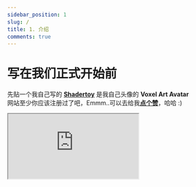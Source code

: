```yaml
---
sidebar_position: 1
slug: /
title: 1. 介绍
comments: true
---
```


# 写在我们正式开始前

先贴一个我自己写的 [**Shadertoy**](https://www.shadertoy.com/view/XX3cDr) 是我自己头像的 **Voxel Art Avatar**      
网站至少你应该注册过了吧，Emmm..可以去给我[**点个赞**](https://www.shadertoy.com/view/XX3cDr)，哈哈 :)
<div style={{ width: '100%', height: 0, paddingBottom: '56.25%', position: 'relative' }}>
  <iframe 
    src="https://www.shadertoy.com/embed/XX3cDr?gui=true&t=10&paused=false&muted=false" 
    style={{ position: 'absolute', top: 0, left: 0, width: '100%', height: '100%', border: '1px solid #ccc' }}
    frameBorder="1" 
    allowFullScreen
    title="Shadertoy Frame"
  />
</div>

##### 注：本教程翻译自 [**Nathan Vaughn**](https://inspirnathan.com/about) 博客上的 [**Shadertoy 英文教程**](https://inspirnathan.com/posts/47-shadertoy-tutorial-part-1)，有兴趣的可以去观摩学习英文原版。
 
你好！我的朋友，我最近对着色器以及它们的神奇之处着迷。今天，我将讨论如何使用一个名为 [Shadertoy](https://www.shadertoy.com/) 的出色在线工具创建像素着色器，该工具由两位非常有才华的人 [Inigo Quilez](https://www.iquilezles.org/) 和 [Pol Jeremias](http://www.poljeremias.com/) 创建。

## 什么是着色器（Shader）？
[着色器(Shader)](https://en.wikipedia.org/wiki/Shader)是功能强大的程序，最初用于对 3D 场景中的对象进行着色。如今，着色器有多种用途。着色器程序通常在计算机的图形处理单元 （GPU） 上运行，它们可以在其中并行运行。
:::tip tip

了解着色器在 GPU 上并行运行非常重要。你写的程序将同时为 Shadertoy 中的每个像素独立运行。

:::
[高级着色语言 （HLSL）](https://en.wikipedia.org/wiki/High-Level_Shading_Language) 和 [OpenGL 着色语言 （GLSL）](https://en.wikipedia.org/wiki/OpenGL_Shading_Language) 等着色器语言是用于对 GPU 渲染管道进行编程的最常用语言。这些语言的语法类似于 [C 编程语言](https://en.wikipedia.org/wiki/C_(programming_language))。

当你玩 Minecraft 等游戏时，着色器用于使世界看起来是 3D，因为你从 2D 屏幕（即计算机显示器或手机屏幕）查看世界。着色器还可以通过调整光线与对象的交互方式或对象在屏幕上的渲染方式来彻底改变游戏的外观。此 [YouTube 视频](https://www.youtube.com/watch?v=1BnNAu_L4FA)展示了 10 个着色器，它们可以使 Minecraft 看起来完全不同并展示着色器的美感。


通常我们会看到着色器有两种形式：顶点着色器（vertex shaders）和片段着色器（fragment shaders）。顶点着色器用于创建各种对象的 3D 网格的顶点，例如球体、立方体、大象、3D 游戏的主角等。来自顶点着色器的信息将传递给几何着色器（geometry shaders），然后几何着色器可以在片段着色器之前操作这些顶点或执行额外操作。你通常不会听到太多关于几何着色器的讨论。管道的最后一部分是片段着色器。片段着色器计算像素的最终颜色，并确定是否应向用户显示像素。


<p align="center">![-](./img/img-1.png)</p>
<p align="center">[Learn OpenGL](https://learnopengl.com/Getting-started/Hello-Triangle) 提供的管线渲染阶段</p>


例如，假设我们有一个顶点着色器，它以三角形的形式在屏幕上绘制三个点/顶点。一旦这些顶点传递到片段着色器，就可以自动填充每个顶点之间的像素颜色。GPU 非常了解如何**插值**。假设为顶点着色器中的每个顶点分配了颜色，则 GPU 可以在每个顶点之间插入颜色以填充三角形。

<p align="center">![-](./img/img-2.png)</p>

在 `Unity` 或 `Unreal` 等游戏引擎中，顶点着色器和片段着色器大量用于 3D 游戏。Unity 在着色器之上提供了一个称为 ShaderLab 的抽象，这是一种位于 HLSL 之上的语言，可帮助你更轻松地为游戏编写着色器。此外，Unity 还提供了一个名为 **Shader Graph** 的可视化工具，让你无需编写代码即可构建着色器。如果你在 Google 上搜索“Unity 着色器”，你会发现数百个执行许多不同功能的着色器。你可以创建着色器，使对象发光，使角色变得半透明，甚至创建将着色器应用于游戏整个视图的“图像效果”。可以使用着色器的方式有无数种。


你可能经常听到片段着色器被称为**像素着色器（pixel shaders）**。大多情况下术语“**片段着色器（fragment shader）**”更准确。而在某些应用程序（如 Shadertoy）中，需要将每个像素绘制到屏幕上，因此在该上下文中称它们为像素着色器貌似更有道理。


着色器还负责渲染游戏中的着色和光照，但它们的用途远不止于此。着色器程序可以在 GPU 上运行，那么为什么不利用它提供的并行化呢？你可以创建一个**计算着色器（compute shader）**，在 GPU 而不是 CPU 中运行大量计算。事实上，`Tensorflow.js` 利用 GPU 在浏览器中更快地训练机器学习模型。


## 什么是 Shadertoy？

在接下来的系列文章中，我将讨论 Shadertoy。Shadertoy 是一个帮助用户创建像素着色器并与他人共享的网站，类似于带有 HTML、CSS 和 JavaScript 的 **Codepen**。
:::tip tip

在学习本教程时，请确保你使用的是支持 WebGL 2.0 的现代浏览器，例如 Google Chrome。

:::

Shadertoy 利用 `WebGL API` 使用 GPU 在浏览器中渲染图形。WebGL 允许你在 GLSL 中编写着色器并支持硬件加速。也就是说，你可以利用 GPU 并行处理屏幕上的像素，以加快渲染速度。还记得在使用 `HTML Canvas API` 时必须使用 ctx.getContext（'2d'） 吗？Shadertoy 使用具有 webgl 上下文的画布而不是 2d，因此可以使用 WebGL 以更高的性能将像素绘制到屏幕上。
:::warning warning

尽管 Shadertoy 使用 GPU 来帮助提高渲染性能，但在打开执行大量计算的某人的 Shadertoy 着色器时，你的计算机速度可能会稍慢。请确保你计算机的 GPU 可以处理它，并了解它可能会很快耗尽设备的电池。

:::

现代 3D 游戏引擎（如 Unity 和 Unreal Engine）以及 3D 建模软件（如 Blender）运行速度非常快，因为它们同时使用顶点和片段着色器，并且可以为你执行大量优化。在 Shadertoy 中，你**无权访问顶点着色器**。你必须依靠**光线行进（Ray Marching）** 和 **符号距离场/函数 （SDF）** 等算法来渲染 3D 场景，这在计算上可能很昂贵。


请注意，在 Shadertoy 中编写着色器并不能保证它们可以在其他环境（如 Unity）中工作。你可能必须将 GLSL 代码转换为目标环境支持的语法，例如 HLSL。Shadertoy 还提供了在其他环境中可能不支持的全局变量。不过，不要让它阻止你！完全可以调整 Shadertoy 代码并在游戏或建模软件中使用它们。它只需要一些额外的工作。事实上，**Shadertoy 是在游戏引擎或建模软件中使用着色器之前对其进行试验的好方法**。


Shadertoy 是练习使用 GLSL 创建着色器的好方法，可帮助你更数学地思考。绘制 3D 场景需要大量的矢量运算。这在智力上是刺激性的，是向朋友炫耀你的技能的好方法。如果你浏览 Shadertoy，你会看到大量仅用数学和代码绘制的精美作品！一旦你掌握了 Shadertoy 的窍门，你就会发现它真的非常有趣！

## Shadertoy 简介
Shadertoy 负责设置支持 WebGL 的 HTML 画布，因此你只需担心使用 GLSL 编程语言编写着色器逻辑即可。缺点是，**Shadertoy 不允许你编写顶点着色器，而只允许你编写像素着色器**。它实质上提供了一个环境，用于试验着色器的片段端，因此你可以并行操作画布上的所有像素。

在 Shadertoy 的顶部导航栏上，你可以单击 `New` 以启动新的着色器。

<p align="center">![-](./img/img-3.png)</p>

让我们分析一下我们在屏幕上看到的一切。显然，我们在右侧看到一个用于编写 GLSL 代码的代码编辑器，但让我来介绍一下大多数可用的工具，按照上图中进行的编号。

1. 用于显示着色器代码输出的画布。你的着色器将针对画布中的每个像素并行运行。
2. 左：将时间倒回零。中间：播放/暂停着色器动画。右：自页面加载以来的时间（以秒为单位）。
3. 每秒帧数 （fps） 将让你知道你的计算机处理着色器的能力。通常运行在 60fps 左右或更低。
4. 画布分辨率（宽乘高）。这些值在 “iResolution” 全局变量中提供给你。
5. 左：通过按下、录制并再次按下来录制 html 视频。中间：调整着色器中播放音频的音量。右：按该符号可将画布展开至全屏模式。
6. 单击加号图标以添加其他脚本。缓冲区（A、B、C、D）可以使用 Shadertoy 提供的“通道”进行访问。使用 “Common” 在脚本之间共享代码。当想要编写生成音频的着色器时，请使用 “Sound”。使用 “Cubemap” 生成立方体贴图。 
7. 单击小箭头可查看 Shadertoy 提供的全局变量列表。你可以在着色器代码中使用这些变量。
8. 单击小箭头以编译着色器代码，并在画布中查看输出。你可以使用 Alt+Enter 或 Option+Enter 快速编译代码。你可以单击“Compiled in ...”查看编译后的代码。
9. Shadertoy 提供了四个通道，可以通过全局变量（如 “iChannel0”、“iChannel1 等”）在代码中访问这些通道。如果你单击其中一个通道，你可以以键盘、网络摄像头、音频等形式向着色器添加纹理或交互性。
10. Shadertoy 提供了在代码窗口中调整文本大小的选项。如果单击问号，则可以看到有关用于运行代码的编译器的信息。你还可以查看 Shadertoy 添加了哪些函数或输入。

Shadertoy 提供了一个很好的环境来编写 GLSL 代码，但请记住，它注入了变量、函数和其他实用程序，这可能使其与在其他环境中编写的 GLSL 代码略有不同。Shadertoy 提供这些功能是为了在开发着色器时为你提供方便。例如，变量“iTime”是一个全局变量，用于访问自页面加载以来经过的时间（以秒为单位）。

## 了解着色器代码

```cpp title="首次在 Shadertoy 中启动新着色器时，会发现以下代码："
void mainImage( out vec4 fragColor, in vec2 fragCoord )
{
  // Normalized pixel coordinates (from 0 to 1)
  vec2 uv = fragCoord/iResolution.xy;

  vec3 col = 0.5 + 0.5*cos(iTime+uv.xyx+vec3(0,2,4));

  // Output to screen
  fragColor = vec4(col,1.0);
}
```
可以通过按上图第 8 条中提到的小箭头来运行代码，或者按 Alt+Center 或 Option+Enter 作为键盘快捷键。

如果你以前从未使用过着色器，那也没关系！我将尽我所能解释你在 Shadertoy 中编写着色器时使用的 GLSL 语法。你马上就会注意到，这是一种静态类型的语言，如 C、C++、Java 和 C#。GLSL 也使用类型的概念。其中一些类型包括：bool （布尔值）、int （整数）、float （十进制） 和 vec （向量）。GLSL 还要求在每行的末尾放置分号。否则，编译器将引发错误。

在上面的代码片段中，我们定义了一个 mainImage 函数，该函数必须存在于 Shadertoy 着色器中。它不返回任何内容，因此返回类型为 void。它接受两个参数：fragColor 和 fragCoord。

你可能会对`in` 和 `out` 关键字迷惑。对于 Shadertoy，你通常只需在 mainImage 函数中考虑这些关键字。还记得我说过着色器允许我们为 GPU 渲染管道编写程序吗？将 in 和 out 视为输入和输出。Shadertoy 为我们提供了一个输入，我们将写入一个颜色作为输出。

在继续之前，让我们将代码更改为更简单的代码：
```cpp title="glsl"
void mainImage( out vec4 fragColor, in vec2 fragCoord )
{
  // Normalized pixel coordinates (from 0 to 1)
  vec2 uv = fragCoord/iResolution.xy;

  vec3 col = vec3(0., 0., 1.); // RGB values

  // Output to screen
  fragColor = vec4(col,1.0);
}
```

当我们运行着色器程序时，我们应该最终得到一个完全蓝色的画布。着色器程序对画布上的每个像素**同时（IN PARALLEL）** 运行。请记住这一点非常重要。您必须考虑如何编写代码，以便根据像素坐标更改像素的颜色。事实证明，我们只需像素坐标就可以创作出令人惊叹的艺术品！

<p align="center">![-](./img/img-4.png)</p>

在着色器中，我们使用介于 0 和 1 之间的范围指定 RGB（红色、绿色、蓝色）值。如果颜色值介于 0 和 255 之间，则可以通过除以 255 来规范化它们。

我们已经了解了如何更改画布的颜色，但是我们的着色器程序内部发生了什么？mainImage 函数中的第一行声明一个名为 uv 的变量，该变量的类型为 vec2。如果你还记得你在学校里的向量算术，这意味着我们有一个带有 “x” 分量和 “y” 分量的向量。类型为 vec3 的变量将具有额外的 “z” 分量。

您可能在学校里学过 3D 坐标系。它允许我们在纸或其他一些平面上绘制 3D 坐标。显然，在 2D 表面上可视化 3D 有点困难，因此古代杰出的数学家创建了一个 3D 坐标系来帮助我们可视化 3D 空间中的点。

但是，您应该将着色器代码中的向量视为可以容纳 1 到 4 个值的“数组”。有时，矢量可以保存有关 3D 空间中 XYZ 坐标的信息，也可以包含有关 RGB 值的信息。因此，以下内容在着色器程序中是等效的：

```
color.r = color.x
color.g = color.y
color.b = color.z
color.a = color.w
```

是的，可以有类型为 vec4 的变量，字母 w 或 a 用于表示第四个值。a 代表“alpha”，因为颜色可以具有 alpha 通道以及正常的 RGB 值。我猜他们选择 w 是因为它在字母表中的 x 之前，而且他们已经到达了最后一个字母🤷。

**uv 变量**实际上并不代表任何事物的首字母缩略词。它指的是 UV 映射主题，通常用于在 3D 对象上映射纹理片段（例如图像）。与 Shadertoy 不同，UV 映射的概念更适用于允许您访问顶点着色器的环境，但您仍然可以在 Shadertoy 中利用纹理数据。

**fragCoord 变量**表示画布的 XY 坐标。左下角从 （0， 0） 开始，右上角是 （iResolution.x， iResolution.y）。通过将 fragCoord 除以 iResolution.xy，我们能够标准化 0 和 1 之间的像素坐标。

请注意，我们可以很容易地在两个相同类型的变量之间执行算术运算，即使它们是向量。这与对单个组件执行操作相同：

```cpp
uv = fragCoord/iResolution.xy

// The above is the same as:
uv.x = fragCoord.x/iResolution.x
uv.y = fragCoord.y/iResolution.y
```

当我们使用 iResolution.xy ，.xy 部分仅指矢量的 XY 分量。这样，即使 iResolution 恰好是 vec3 类型，我们也只剥离我们关心的向量的分量。

根据这篇 [**Stack Overflow 博文**](https://stackoverflow.com/questions/27888323/what-does-iresolution-mean-in-a-shader)，z 分量表示像素纵横比，通常为 1.0。值为 1 表示您的显示器具有方形像素。您通常不会看到人们那么频繁地使用 iResolution 的 z 分量（如果有的话）。

我们也可以在定义 vector 时使用简单的方式。下面的代码片段将整个画布的颜色设置为黑色。
```cpp
void mainImage( out vec4 fragColor, in vec2 fragCoord )
{
  // Normalized pixel coordinates (from 0 to 1)
  vec2 uv = fragCoord/iResolution.xy;

  vec3 col = vec3(0); // Same as vec3(0, 0, 0)

  // Output to screen
  fragColor = vec4(col,1.0);
}
```
<p align="center">![-](./img/img-5.png)</p>
当我们定义一个向量时，着色器代码足够智能，如果只指定一个值，则可以在向量的所有值上应用相同的值。因此 vec3（0） 扩展为 vec3（0,0,0）。

:::tip tip

如果您尝试使用小于零的值作为输出片段颜色，它将被限制为零。同样，任何大于 1 的值都将被限制为 1。这仅适用于最终片段颜色中的颜色值。

:::

请务必记住，在 Shadertoy 和大多数着色器环境中进行调试通常主要是可视化的。**你没有像 console.log 这样的东西来拯救你。您必须使用颜色来帮助您调试。**

让我们尝试使用以下代码在屏幕上可视化像素坐标：

```cpp
void mainImage( out vec4 fragColor, in vec2 fragCoord )
{
  // Normalized pixel coordinates (from 0 to 1)
  vec2 uv = fragCoord/iResolution.xy;

  vec3 col = vec3(uv, 0); // This is the same as vec3(uv.x, uv.y, 0)

  // Output to screen
  fragColor = vec4(col,1.0);
}
```

我们最终应该得到一张混合了黑色、红色、绿色和黄色的画布。
<p align="center">![-](./img/img-6.png)</p>

这看起来很漂亮，但它对我们有什么帮助呢？uv 变量表示 x 轴和 y 轴上介于 0 和 1 之间的标准化画布坐标。画布的左下角有坐标 (0, 0)。画布的右上角为坐标 (1, 1)。

在 col 变量中，我们将其设置为等于 (uv.x, uv.y, 0)，这意味着画布中不应出现任何蓝色。当 uv.x 和 uv.y 等于 0 时，我们得到黑色。当它们都等于 1 时，我们就会得到黄色，因为在计算机图形学中，黄色是红色和绿色值的组合。画布的左上角是 (0, 1)，这意味着 col 变量等于 (0, 1, 0)，即绿色。右下角的坐标为 (1, 0)，这意味着 col 等于 (1, 0, 0)，即红色。

## 结论

唷！在本文中，我介绍了许多有关着色器和 Shadertoy 的信息。我希望你还和我在一起！当我第一次学习着色器时，就像进入了一个全新的编程领域。这与我习惯的完全不同，但它令人兴奋且具有挑战性！在接下来的系列文章中，我将讨论如何在画布上创建形状并制作动画！
